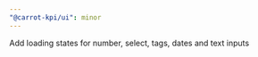 ```yaml
---
"@carrot-kpi/ui": minor
---
```


Add loading states for number, select, tags, dates and text inputs
